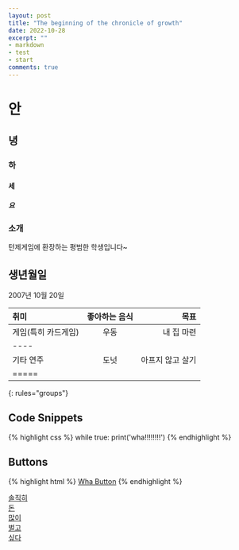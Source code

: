 ```yaml
---
layout: post
title: "The beginning of the chronicle of growth"
date: 2022-10-28
excerpt: ""
- markdown 
- test
- start
comments: true
---
```


# 안

## 녕

### 하

#### 세

##### 요

### 소개

턴제게임에 환장하는 평범한 학생입니다~

## 생년월일

2007년 10월 20일

| 취미       | 좋아하는 음식  | 목표       |
|:--------|:-------:|--------:|
| 게임(특히 카드게임) | 우동      | 내 집 마련  |
|----
| 기타 연주   | 도넛       | 아프지 않고 살기 |
|=====
{: rules="groups"}

## Code Snippets

{% highlight css %}
while true:
   print('wha!!!!!!!!')
{% endhighlight %}

## Buttons

{% highlight html %}
<a href="#" class="btn btn-success">Wha Button</a>
{% endhighlight %}

<div markdown="0"><a href="#" class="btn">솔직히</a></div>
<div markdown="0"><a href="#" class="btn btn-success">돈</a></div>
<div markdown="0"><a href="#" class="btn btn-warning">많이</a></div>
<div markdown="0"><a href="#" class="btn btn-danger">벌고</a></div>
<div markdown="0"><a href="#" class="btn btn-info">싶다</a></div>
